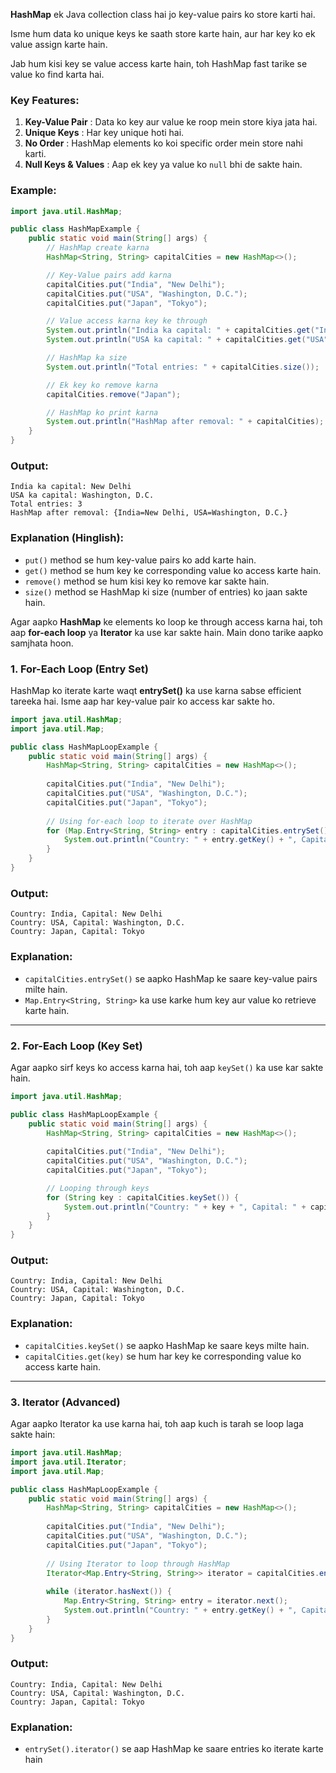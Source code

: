 **HashMap** ek Java collection class hai jo key-value pairs ko store karti hai. 

Isme hum data ko unique keys ke saath store karte hain, aur har key ko ek value assign karte hain.

 Jab hum kisi key se value access karte hain, toh HashMap fast tarike se value ko find karta hai.

### Key Features:

1. **Key-Value Pair** : Data ko key aur value ke roop mein store kiya jata hai.
2. **Unique Keys** : Har key unique hoti hai.
3. **No Order** : HashMap elements ko koi specific order mein store nahi karti.
4. **Null Keys & Values** : Aap ek key ya value ko `null` bhi de sakte hain.

### Example:

```java
import java.util.HashMap;

public class HashMapExample {
    public static void main(String[] args) {
        // HashMap create karna
        HashMap<String, String> capitalCities = new HashMap<>();

        // Key-Value pairs add karna
        capitalCities.put("India", "New Delhi");
        capitalCities.put("USA", "Washington, D.C.");
        capitalCities.put("Japan", "Tokyo");

        // Value access karna key ke through
        System.out.println("India ka capital: " + capitalCities.get("India"));
        System.out.println("USA ka capital: " + capitalCities.get("USA"));

        // HashMap ka size
        System.out.println("Total entries: " + capitalCities.size());

        // Ek key ko remove karna
        capitalCities.remove("Japan");

        // HashMap ko print karna
        System.out.println("HashMap after removal: " + capitalCities);
    }
}
```

### Output:

```
India ka capital: New Delhi
USA ka capital: Washington, D.C.
Total entries: 3
HashMap after removal: {India=New Delhi, USA=Washington, D.C.}
```

### Explanation (Hinglish):

* `put()` method se hum key-value pairs ko add karte hain.
* `get()` method se hum key ke corresponding value ko access karte hain.
* `remove()` method se hum kisi key ko remove kar sakte hain.
* `size()` method se HashMap ki size (number of entries) ko jaan sakte hain.



Agar aapko **HashMap** ke elements ko loop ke through access karna hai, toh aap **for-each loop** ya **Iterator** ka use kar sakte hain. Main dono tarike aapko samjhata hoon.

### 1. **For-Each Loop (Entry Set)**

HashMap ko iterate karte waqt **entrySet()** ka use karna sabse efficient tareeka hai. Isme aap har key-value pair ko access kar sakte ho.

```java
import java.util.HashMap;
import java.util.Map;

public class HashMapLoopExample {
    public static void main(String[] args) {
        HashMap<String, String> capitalCities = new HashMap<>();
  
        capitalCities.put("India", "New Delhi");
        capitalCities.put("USA", "Washington, D.C.");
        capitalCities.put("Japan", "Tokyo");
  
        // Using for-each loop to iterate over HashMap
        for (Map.Entry<String, String> entry : capitalCities.entrySet()) {
            System.out.println("Country: " + entry.getKey() + ", Capital: " + entry.getValue());
        }
    }
}
```

### Output:

```
Country: India, Capital: New Delhi
Country: USA, Capital: Washington, D.C.
Country: Japan, Capital: Tokyo
```

### Explanation:

* `capitalCities.entrySet()` se aapko HashMap ke saare key-value pairs milte hain.
* `Map.Entry<String, String>` ka use karke hum key aur value ko retrieve karte hain.

---

### 2. **For-Each Loop (Key Set)**

Agar aapko sirf keys ko access karna hai, toh aap `keySet()` ka use kar sakte hain.

```java
import java.util.HashMap;

public class HashMapLoopExample {
    public static void main(String[] args) {
        HashMap<String, String> capitalCities = new HashMap<>();
      
        capitalCities.put("India", "New Delhi");
        capitalCities.put("USA", "Washington, D.C.");
        capitalCities.put("Japan", "Tokyo");

        // Looping through keys
        for (String key : capitalCities.keySet()) {
            System.out.println("Country: " + key + ", Capital: " + capitalCities.get(key));
        }
    }
}
```

### Output:

```
Country: India, Capital: New Delhi
Country: USA, Capital: Washington, D.C.
Country: Japan, Capital: Tokyo
```

### Explanation:

* `capitalCities.keySet()` se aapko HashMap ke saare keys milte hain.
* `capitalCities.get(key)` se hum har key ke corresponding value ko access karte hain.

---

### 3. **Iterator (Advanced)**

Agar aapko Iterator ka use karna hai, toh aap kuch is tarah se loop laga sakte hain:

```java
import java.util.HashMap;
import java.util.Iterator;
import java.util.Map;

public class HashMapLoopExample {
    public static void main(String[] args) {
        HashMap<String, String> capitalCities = new HashMap<>();
      
        capitalCities.put("India", "New Delhi");
        capitalCities.put("USA", "Washington, D.C.");
        capitalCities.put("Japan", "Tokyo");
      
        // Using Iterator to loop through HashMap
        Iterator<Map.Entry<String, String>> iterator = capitalCities.entrySet().iterator();
      
        while (iterator.hasNext()) {
            Map.Entry<String, String> entry = iterator.next();
            System.out.println("Country: " + entry.getKey() + ", Capital: " + entry.getValue());
        }
    }
}
```

### Output:

```
Country: India, Capital: New Delhi
Country: USA, Capital: Washington, D.C.
Country: Japan, Capital: Tokyo
```

### Explanation:

* `entrySet().iterator()` se aap HashMap ke saare entries ko iterate karte hain
